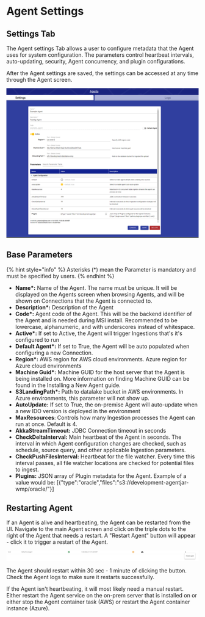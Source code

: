 # Agent Settings

## Settings Tab

The Agent settings Tab allows a user to configure metadata that the Agent uses for system configuration. The parameters control heartbeat intervals, auto-updating, security, Agent concurrency, and plugin configurations.

After the Agent settings are saved, the settings can be accessed at any time through the Agent screen.&#x20;

![](<../../.gitbook/assets/image (353).png>)

## Base Parameters

{% hint style="info" %}
Asterisks (\*) mean the Parameter is mandatory and must be specified by users.
{% endhint %}

* **Name\*:** Name of the Agent. The name must be unique. It will be displayed on the Agents screen when browsing Agents, and will be shown on Connections that the Agent is connected to.
* **Description\*:** Description of the Agent
* **Code\*:** Agent code of the Agent. This will be the backend identifier of the Agent and is needed during MSI install. Recommended to be lowercase, alphanumeric, and with underscores instead of whitespace.
* **Active\*:** If set to Active, the Agent will trigger Ingestions that's it's configured to run
* **Default Agent\*:** If set to True, the Agent will be auto populated when configuring a new Connection.
* **Region\*:** AWS region for AWS cloud environments. Azure region for Azure cloud environments
* **Machine Guid\*:** Machine GUID for the host server that the Agent is being installed on. More information on finding Machine GUID can be found in the Installing a New Agent guide.
* **S3LandingPath\*:** Path to datalake bucket in AWS environments. In Azure environments, this parameter will not show up.
* **AutoUpdate:** If set to True, the on-premise Agent will auto-update when a new IDO version is deployed in the environment
* **MaxResources**: Controls how many Ingestion processes the Agent can run at once. Default is 4.
* **AkkaStreamTimeout:** JDBC Connection timeout in seconds
* **CheckDeltaInterval:** Main heartbeat of the Agent in seconds. The interval in which Agent configuration changes are checked, such as schedule, source query, and other applicable Ingestion parameters.
* **CheckPushFilesInterval:** Heartbeat for the file watcher. Every time this interval passes, all file watcher locations are checked for potential files to ingest.
* **Plugins:** JSON array of Plugin metadata for the Agent. Example of a value would be: \[{"type":"oracle","files":"s3://development-agentjar-wmp/oracle/"}]

## Restarting Agent

If an Agent is alive and heartbeating, the Agent can be restarted from the UI. Navigate to the main Agent screen and click on the triple dots to the right of the Agent that needs a restart. A "Restart Agent" button will appear - click it to trigger a restart of the Agent.

![](<../../.gitbook/assets/image (378).png>)

The Agent should restart within 30 sec - 1 minute of clicking the button. Check the Agent logs to make sure it restarts successfully.

If the Agent isn't heartbeating, it will most likely need a manual restart. Either restart the Agent service on the on-prem server that is installed on or either stop the Agent container task (AWS) or restart the Agent container instance (Azure).

